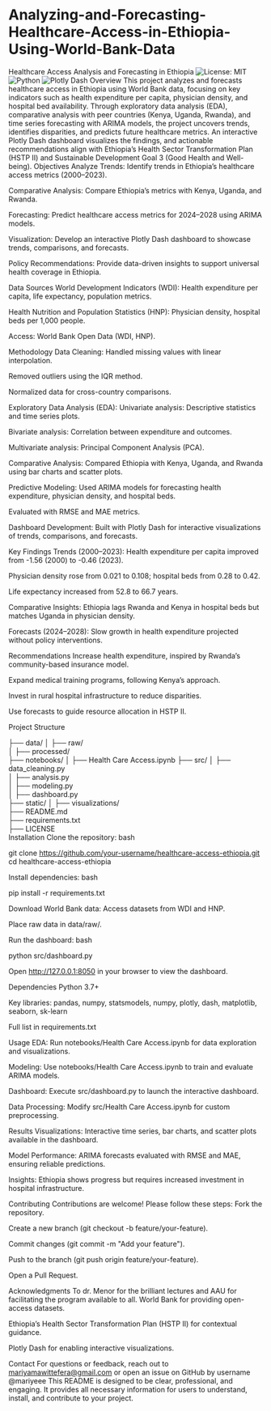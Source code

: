 # Analyzing-and-Forecasting-Healthcare-Access-in-Ethiopia-Using-World-Bank-Data
Healthcare Access Analysis and Forecasting in Ethiopia
![License: MIT](https://img.shields.io/badge/License-MIT-yellow.svg) ![Python](https://img.shields.io/badge/Python-3.8%2B-blue) ![Plotly Dash](https://img.shields.io/badge/Plotly%20Dash-Interactive%20Visualizations-green)
Overview
This project analyzes and forecasts healthcare access in Ethiopia using World Bank data, focusing on key indicators such as health expenditure per capita, physician density, and hospital bed availability. Through exploratory data analysis (EDA), comparative analysis with peer countries (Kenya, Uganda, Rwanda), and time series forecasting with ARIMA models, the project uncovers trends, identifies disparities, and predicts future healthcare metrics. An interactive Plotly Dash dashboard visualizes the findings, and actionable recommendations align with Ethiopia’s Health Sector Transformation Plan (HSTP II) and Sustainable Development Goal 3 (Good Health and Well-being).
Objectives
Analyze Trends: Identify trends in Ethiopia’s healthcare access metrics (2000–2023).

Comparative Analysis: Compare Ethiopia’s metrics with Kenya, Uganda, and Rwanda.

Forecasting: Predict healthcare access metrics for 2024–2028 using ARIMA models.

Visualization: Develop an interactive Plotly Dash dashboard to showcase trends, comparisons, and forecasts.

Policy Recommendations: Provide data-driven insights to support universal health coverage in Ethiopia.

Data Sources
World Development Indicators (WDI): Health expenditure per capita, life expectancy, population metrics.

Health Nutrition and Population Statistics (HNP): Physician density, hospital beds per 1,000 people.

Access: World Bank Open Data (WDI, HNP).

Methodology
Data Cleaning:
Handled missing values with linear interpolation.

Removed outliers using the IQR method.

Normalized data for cross-country comparisons.

Exploratory Data Analysis (EDA):
Univariate analysis: Descriptive statistics and time series plots.

Bivariate analysis: Correlation between expenditure and outcomes.

Multivariate analysis: Principal Component Analysis (PCA).

Comparative Analysis:
Compared Ethiopia with Kenya, Uganda, and Rwanda using bar charts and scatter plots.

Predictive Modeling:
Used ARIMA models for forecasting health expenditure, physician density, and hospital beds.

Evaluated with RMSE and MAE metrics.

Dashboard Development:
Built with Plotly Dash for interactive visualizations of trends, comparisons, and forecasts.

Key Findings
Trends (2000–2023):
Health expenditure per capita improved from -1.56 (2000) to -0.46 (2023).

Physician density rose from 0.021 to 0.108; hospital beds from 0.28 to 0.42.

Life expectancy increased from 52.8 to 66.7 years.

Comparative Insights:
Ethiopia lags Rwanda and Kenya in hospital beds but matches Uganda in physician density.

Forecasts (2024–2028):
Slow growth in health expenditure projected without policy interventions.

Recommendations
Increase health expenditure, inspired by Rwanda’s community-based insurance model.

Expand medical training programs, following Kenya’s approach.

Invest in rural hospital infrastructure to reduce disparities.

Use forecasts to guide resource allocation in HSTP II.

Project Structure

├── data/
│   ├── raw/                     
│   ├── processed/               
├── notebooks/
│   ├── Health Care Access.ipynb 
├── src/
│   ├── data_cleaning.py        
│   ├── analysis.py             
│   ├── modeling.py            
│   ├── dashboard.py           
├── static/
│   ├── visualizations/          
├── README.md                    
├── requirements.txt            
├── LICENSE                     
Installation
Clone the repository:
bash

git clone https://github.com/your-username/healthcare-access-ethiopia.git
cd healthcare-access-ethiopia

Install dependencies:
bash

pip install -r requirements.txt

Download World Bank data:
Access datasets from WDI and HNP.

Place raw data in data/raw/.

Run the dashboard:
bash

python src/dashboard.py

Open http://127.0.0.1:8050 in your browser to view the dashboard.

Dependencies
Python 3.7+

Key libraries: pandas, numpy, statsmodels, numpy, plotly, dash, matplotlib, seaborn, sk-learn

Full list in requirements.txt

Usage
EDA: Run notebooks/Health Care Access.ipynb for data exploration and visualizations.

Modeling: Use notebooks/Health Care Access.ipynb to train and evaluate ARIMA models.

Dashboard: Execute src/dashboard.py to launch the interactive dashboard.

Data Processing: Modify src/Health Care Access.ipynb for custom preprocessing.

Results
Visualizations: Interactive time series, bar charts, and scatter plots available in the dashboard.

Model Performance: ARIMA forecasts evaluated with RMSE and MAE, ensuring reliable predictions.

Insights: Ethiopia shows progress but requires increased investment in hospital infrastructure.

Contributing
Contributions are welcome! Please follow these steps:
Fork the repository.

Create a new branch (git checkout -b feature/your-feature).

Commit changes (git commit -m "Add your feature").

Push to the branch (git push origin feature/your-feature).

Open a Pull Request.

Acknowledgments
To dr. Menor for the brilliant lectures and AAU for facilitating the program available to all.
World Bank for providing open-access datasets.

Ethiopia’s Health Sector Transformation Plan (HSTP II) for contextual guidance.

Plotly Dash for enabling interactive visualizations.

Contact
For questions or feedback, reach out to mariyamawittefera@gmail.com or open an issue on GitHub by username @mariyeee
This README is designed to be clear, professional, and engaging. It provides all necessary information for users to understand, install, and contribute to your project.
